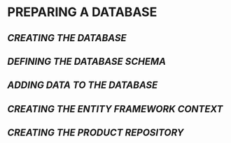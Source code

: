 <h1>PREPARING A DATABASE</h1>
<h2><i>CREATING THE DATABASE</i></h2>
<h2><i>DEFINING THE DATABASE SCHEMA</i></h2>
<h2><i>ADDING DATA TO THE DATABASE</i></h2>
<h2><i>CREATING THE ENTITY FRAMEWORK CONTEXT</i></h2>
<h2><i>CREATING THE PRODUCT REPOSITORY</i></h2>

